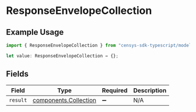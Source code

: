 # ResponseEnvelopeCollection

## Example Usage

```typescript
import { ResponseEnvelopeCollection } from "censys-sdk-typescript/models/components";

let value: ResponseEnvelopeCollection = {};
```

## Fields

| Field                                                          | Type                                                           | Required                                                       | Description                                                    |
| -------------------------------------------------------------- | -------------------------------------------------------------- | -------------------------------------------------------------- | -------------------------------------------------------------- |
| `result`                                                       | [components.Collection](../../models/components/collection.md) | :heavy_minus_sign:                                             | N/A                                                            |